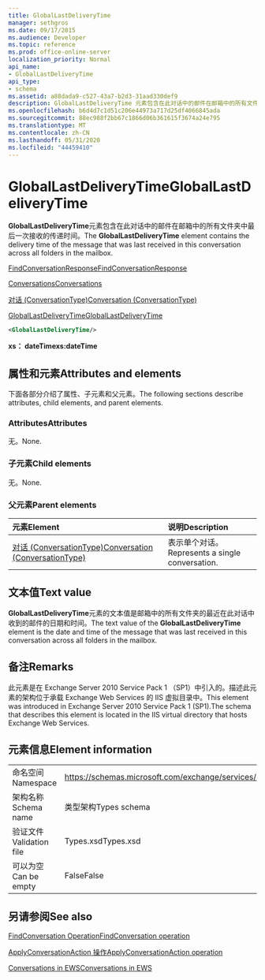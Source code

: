 ```yaml
---
title: GlobalLastDeliveryTime
manager: sethgros
ms.date: 09/17/2015
ms.audience: Developer
ms.topic: reference
ms.prod: office-online-server
localization_priority: Normal
api_name:
- GlobalLastDeliveryTime
api_type:
- schema
ms.assetid: a88dada9-c527-43a7-b2d3-31aad330def9
description: GlobalLastDeliveryTime 元素包含在此对话中的邮件在邮箱中的所有文件夹中最后一次接收的传递时间。
ms.openlocfilehash: b6d4d7c1d51c206e44973a717d25df4066845ada
ms.sourcegitcommit: 88ec988f2bb67c1866d06b361615f3674a24e795
ms.translationtype: MT
ms.contentlocale: zh-CN
ms.lasthandoff: 05/31/2020
ms.locfileid: "44459410"
---
```

# <a name="globallastdeliverytime"></a><span data-ttu-id="ab6c8-103">GlobalLastDeliveryTime</span><span class="sxs-lookup"><span data-stu-id="ab6c8-103">GlobalLastDeliveryTime</span></span>

<span data-ttu-id="ab6c8-104">**GlobalLastDeliveryTime**元素包含在此对话中的邮件在邮箱中的所有文件夹中最后一次接收的传递时间。</span><span class="sxs-lookup"><span data-stu-id="ab6c8-104">The **GlobalLastDeliveryTime** element contains the delivery time of the message that was last received in this conversation across all folders in the mailbox.</span></span> 
  
[<span data-ttu-id="ab6c8-105">FindConversationResponse</span><span class="sxs-lookup"><span data-stu-id="ab6c8-105">FindConversationResponse</span></span>](findconversationresponse.md)
  
[<span data-ttu-id="ab6c8-106">Conversations</span><span class="sxs-lookup"><span data-stu-id="ab6c8-106">Conversations</span></span>](conversations-ex15websvcsotherref.md)
  
[<span data-ttu-id="ab6c8-107">对话 (ConversationType)</span><span class="sxs-lookup"><span data-stu-id="ab6c8-107">Conversation (ConversationType)</span></span>](conversation-conversationtype.md)
  
[<span data-ttu-id="ab6c8-108">GlobalLastDeliveryTime</span><span class="sxs-lookup"><span data-stu-id="ab6c8-108">GlobalLastDeliveryTime</span></span>](globallastdeliverytime.md)
  
```XML
<GlobalLastDeliveryTime/>
```

 <span data-ttu-id="ab6c8-109">**xs： dateTime**</span><span class="sxs-lookup"><span data-stu-id="ab6c8-109">**xs:dateTime**</span></span>
## <a name="attributes-and-elements"></a><span data-ttu-id="ab6c8-110">属性和元素</span><span class="sxs-lookup"><span data-stu-id="ab6c8-110">Attributes and elements</span></span>

<span data-ttu-id="ab6c8-111">下面各部分介绍了属性、子元素和父元素。</span><span class="sxs-lookup"><span data-stu-id="ab6c8-111">The following sections describe attributes, child elements, and parent elements.</span></span>
  
### <a name="attributes"></a><span data-ttu-id="ab6c8-112">Attributes</span><span class="sxs-lookup"><span data-stu-id="ab6c8-112">Attributes</span></span>

<span data-ttu-id="ab6c8-113">无。</span><span class="sxs-lookup"><span data-stu-id="ab6c8-113">None.</span></span>
  
### <a name="child-elements"></a><span data-ttu-id="ab6c8-114">子元素</span><span class="sxs-lookup"><span data-stu-id="ab6c8-114">Child elements</span></span>

<span data-ttu-id="ab6c8-115">无。</span><span class="sxs-lookup"><span data-stu-id="ab6c8-115">None.</span></span>
  
### <a name="parent-elements"></a><span data-ttu-id="ab6c8-116">父元素</span><span class="sxs-lookup"><span data-stu-id="ab6c8-116">Parent elements</span></span>

|<span data-ttu-id="ab6c8-117">**元素**</span><span class="sxs-lookup"><span data-stu-id="ab6c8-117">**Element**</span></span>|<span data-ttu-id="ab6c8-118">**说明**</span><span class="sxs-lookup"><span data-stu-id="ab6c8-118">**Description**</span></span>|
|:-----|:-----|
|[<span data-ttu-id="ab6c8-119">对话 (ConversationType)</span><span class="sxs-lookup"><span data-stu-id="ab6c8-119">Conversation (ConversationType)</span></span>](conversation-conversationtype.md) <br/> |<span data-ttu-id="ab6c8-120">表示单个对话。</span><span class="sxs-lookup"><span data-stu-id="ab6c8-120">Represents a single conversation.</span></span>  <br/> |
   
## <a name="text-value"></a><span data-ttu-id="ab6c8-121">文本值</span><span class="sxs-lookup"><span data-stu-id="ab6c8-121">Text value</span></span>

<span data-ttu-id="ab6c8-122">**GlobalLastDeliveryTime**元素的文本值是邮箱中的所有文件夹的最近在此对话中收到的邮件的日期和时间。</span><span class="sxs-lookup"><span data-stu-id="ab6c8-122">The text value of the **GlobalLastDeliveryTime** element is the date and time of the message that was last received in this conversation across all folders in the mailbox.</span></span> 
  
## <a name="remarks"></a><span data-ttu-id="ab6c8-123">备注</span><span class="sxs-lookup"><span data-stu-id="ab6c8-123">Remarks</span></span>

<span data-ttu-id="ab6c8-124">此元素是在 Exchange Server 2010 Service Pack 1 （SP1）中引入的。描述此元素的架构位于承载 Exchange Web Services 的 IIS 虚拟目录中。</span><span class="sxs-lookup"><span data-stu-id="ab6c8-124">This element was introduced in Exchange Server 2010 Service Pack 1 (SP1).The schema that describes this element is located in the IIS virtual directory that hosts Exchange Web Services.</span></span>
  
## <a name="element-information"></a><span data-ttu-id="ab6c8-125">元素信息</span><span class="sxs-lookup"><span data-stu-id="ab6c8-125">Element information</span></span>

|||
|:-----|:-----|
|<span data-ttu-id="ab6c8-126">命名空间</span><span class="sxs-lookup"><span data-stu-id="ab6c8-126">Namespace</span></span>  <br/> |https://schemas.microsoft.com/exchange/services/2006/types  <br/> |
|<span data-ttu-id="ab6c8-127">架构名称</span><span class="sxs-lookup"><span data-stu-id="ab6c8-127">Schema name</span></span>  <br/> |<span data-ttu-id="ab6c8-128">类型架构</span><span class="sxs-lookup"><span data-stu-id="ab6c8-128">Types schema</span></span>  <br/> |
|<span data-ttu-id="ab6c8-129">验证文件</span><span class="sxs-lookup"><span data-stu-id="ab6c8-129">Validation file</span></span>  <br/> |<span data-ttu-id="ab6c8-130">Types.xsd</span><span class="sxs-lookup"><span data-stu-id="ab6c8-130">Types.xsd</span></span>  <br/> |
|<span data-ttu-id="ab6c8-131">可以为空</span><span class="sxs-lookup"><span data-stu-id="ab6c8-131">Can be empty</span></span>  <br/> |<span data-ttu-id="ab6c8-132">False</span><span class="sxs-lookup"><span data-stu-id="ab6c8-132">False</span></span>  <br/> |
   
## <a name="see-also"></a><span data-ttu-id="ab6c8-133">另请参阅</span><span class="sxs-lookup"><span data-stu-id="ab6c8-133">See also</span></span>



[<span data-ttu-id="ab6c8-134">FindConversation Operation</span><span class="sxs-lookup"><span data-stu-id="ab6c8-134">FindConversation operation</span></span>](findconversation-operation.md)
  
[<span data-ttu-id="ab6c8-135">ApplyConversationAction 操作</span><span class="sxs-lookup"><span data-stu-id="ab6c8-135">ApplyConversationAction operation</span></span>](applyconversationaction-operation.md)


[<span data-ttu-id="ab6c8-136">Conversations in EWS</span><span class="sxs-lookup"><span data-stu-id="ab6c8-136">Conversations in EWS</span></span>](https://msdn.microsoft.com/library/91e64629-db6c-4c94-9dcb-d386232e8467%28Office.15%29.aspx)

